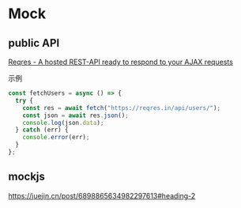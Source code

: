 # Mock

## public API

[Reqres - A hosted REST-API ready to respond to your AJAX requests](https://reqres.in/)

示例

```js
const fetchUsers = async () => {
  try {
    const res = await fetch("https://reqres.in/api/users/");
    const json = await res.json();
    console.log(json.data);
  } catch (err) {
    console.error(err);
  }
};
```

## mockjs

https://juejin.cn/post/6898865634982297613#heading-2
